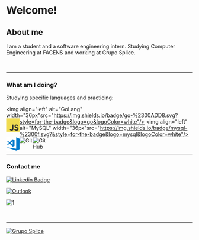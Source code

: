 # Welcome!

## About me
I am a student and a software engineering intern.
Studying Computer Engineering at FACENS and working at Grupo Splice.

</br>

___

### What am I doing?
Studying specific languages and practicing:

<img align="left" alt="GoLang" width="36px"src="https://img.shields.io/badge/go-%2300ADD8.svg?style=for-the-badge&logo=go&logoColor=white"/>
<img align="left" alt="JavaScript" width="36px" src="https://raw.githubusercontent.com/github/explore/80688e429a7d4ef2fca1e82350fe8e3517d3494d/topics/javascript/javascript.png" />
<img align="left" alt="MySQL" width="36px"src="https://img.shields.io/badge/mysql-%2300f.svg?&style=for-the-badge&logo=mysql&logoColor=white"/>
<img align="left" alt="Visual Studio Code" width="36px" src="https://raw.githubusercontent.com/github/explore/80688e429a7d4ef2fca1e82350fe8e3517d3494d/topics/visual-studio-code/visual-studio-code.png" />
<img align="left" alt="Git" width="36px" src="https://cdn.icon-icons.com/icons2/2415/PNG/512/git_plain_wordmark_logo_icon_146508.png" />
<img align="left" alt="GitHub" width="36px" src="https://cdn.icon-icons.com/icons2/1181/PNG/512/1490128251-epic-social-media-online-web-internet-github_82122.png" />

</br>

___

### Contact me
[![Linkedin Badge](https://img.shields.io/badge/-LinkedIn-blue?style=flat-square&logo=Linkedin&logoColor=white&link=https://www.linkedin.com/in/henriquecpsalmeida/)](https://www.linkedin.com/in/henriquecpsalmeida/)

<a href="mailto:henrique_alm@hotmail.com?subject=Hello%20Henrique"> <img alt="Outlook" src="https://img.shields.io/badge/Microsoft_Outlook-0078D4?style=for-the-badge&logo=microsoft-outlook&logoColor=white"/> </a>



![1](https://github-readme-stats.vercel.app/api/top-langs/?username=HenryCesar&theme=blue-green)

</br>

___

<a href="https://www.splice.com.br/"> <img alt="Grupo Splice" src="https://spartan.com.br/wp-content/uploads/2017/09/splice-logo.png"/> </a>
